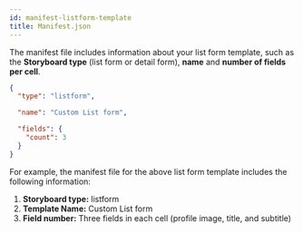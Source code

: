 ```yaml
---
id: manifest-listform-template
title: Manifest.json
---
```


The manifest file includes information about your list form template, such as the **Storyboard type** (list form or detail form), **name** and **number of fields per cell**.

```json
{
  "type": "listform",

  "name": "Custom List form",

  "fields": {
    "count": 3
  }
}

```

For example, the manifest file for the above list form template includes the following information:

1. **Storyboard type:** listform
2. **Template Name:** Custom List form
3. **Field number:** Three fields in each cell (profile image, title, and subtitle)